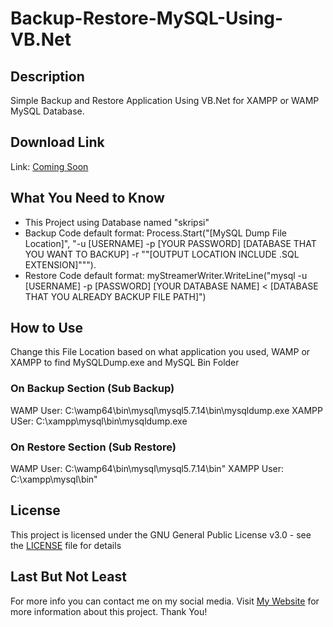 # Backup-Restore-MySQL-Using-VB.Net

## Description
Simple Backup and Restore Application Using VB.Net for XAMPP or WAMP MySQL Database.

## Download Link
Link: [Coming Soon](#)

## What You Need to Know
* This Project using Database named "skripsi"
* Backup Code default format: Process.Start("[MySQL Dump File Location]", "-u [USERNAME] -p [YOUR PASSWORD] [DATABASE THAT YOU WANT TO BACKUP] -r ""[OUTPUT LOCATION INCLUDE .SQL EXTENSION]""").
* Restore Code default format: myStreamerWriter.WriteLine("mysql -u [USERNAME] -p [PASSWORD] [YOUR DATABASE NAME] < [DATABASE THAT YOU ALREADY BACKUP FILE PATH]")

## How to Use
Change this File Location based on what application you used, WAMP or XAMPP to find MySQLDump.exe and MySQL Bin Folder
### On Backup Section (Sub Backup)
WAMP User: C:\wamp64\bin\mysql\mysql5.7.14\bin\mysqldump.exe
XAMPP USer: C:\xampp\mysql\bin\mysqldump.exe

### On Restore Section (Sub Restore)
WAMP User: C:\wamp64\bin\mysql\mysql5.7.14\bin"
XAMPP User: C:\xampp\mysql\bin\"

## License
This project is licensed under the GNU General Public License v3.0 - see the [LICENSE](LICENSE) file for details

## Last But Not Least
For more info you can contact me on my social media. Visit [My Website](https://ericliputra.xyz/) for more information about this project. Thank You!